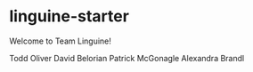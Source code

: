 # linguine-starter

Welcome to Team Linguine!

Todd Oliver
David Belorian
Patrick McGonagle
Alexandra Brandl
